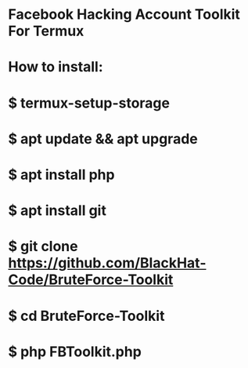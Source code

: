 # Facebook Hacking Account Toolkit For Termux

# How to install:
# $ termux-setup-storage
# $ apt update && apt upgrade
# $ apt install php
# $ apt install git
# $ git clone https://github.com/BlackHat-Code/BruteForce-Toolkit
# $ cd BruteForce-Toolkit
# $ php FBToolkit.php
